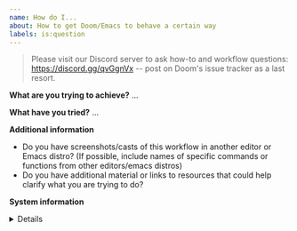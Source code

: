 ```yaml
---
name: How do I...
about: How to get Doom/Emacs to behave a certain way
labels: is:question
---
```


> Please visit our Discord server to ask how-to and workflow questions:
> https://discord.gg/qvGgnVx -- post on Doom's issue tracker as a last resort.

**What are you trying to achieve?**
...


**What have you tried?**
...


**Additional information**
- Do you have screenshots/casts of this workflow in another editor or Emacs
  distro? (If possible, include names of specific commands or functions from
  other editors/emacs distros)
- Do you have additional material or links to resources that could help clarify
  what you are trying to do?


**System information**
<details><pre>
Include the output of `M-x doom/info` or `~/.emacs.d/bin/doom info` here.
</pre></details>
